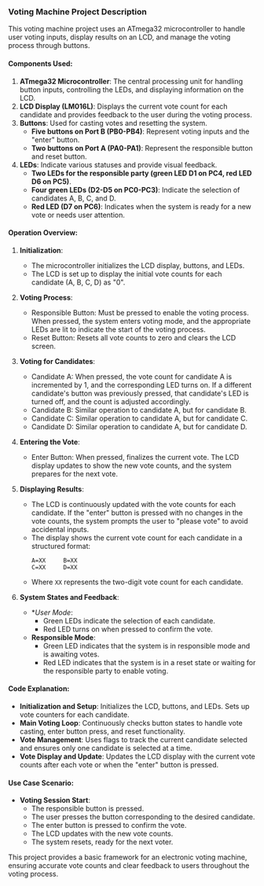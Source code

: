### Voting Machine Project Description

This voting machine project uses an ATmega32 microcontroller to handle user voting inputs, display results on an LCD, and manage the voting process through buttons.

#### Components Used:
1. **ATmega32 Microcontroller**: The central processing unit for handling button inputs, controlling the LEDs, and displaying information on the LCD.
2. **LCD Display (LM016L)**: Displays the current vote count for each candidate and provides feedback to the user during the voting process.
3. **Buttons**: Used for casting votes and resetting the system.
   - **Five buttons on Port B (PB0-PB4)**: Represent voting inputs and the "enter" button.
   - **Two buttons on Port A (PA0-PA1)**: Represent the responsible button and reset button.
4. **LEDs**: Indicate various statuses and provide visual feedback.
   - **Two LEDs for the responsible party (green LED D1 on PC4, red LED D6 on PC5)**.
   - **Four green LEDs (D2-D5 on PC0-PC3)**: Indicate the selection of candidates A, B, C, and D.
   - **Red LED (D7 on PC6)**: Indicates when the system is ready for a new vote or needs user attention.

#### Operation Overview:
1. **Initialization**:
   - The microcontroller initializes the LCD display, buttons, and LEDs.
   - The LCD is set up to display the initial vote counts for each candidate (A, B, C, D) as "0".

2. **Voting Process**:
   - Responsible Button: Must be pressed to enable the voting process. When pressed, the system enters voting mode, and the appropriate LEDs are lit to indicate the start of the voting process.
   - Reset Button: Resets all vote counts to zero and clears the LCD screen.

3. **Voting for Candidates**:
   - Candidate A: When pressed, the vote count for candidate A is incremented by 1, and the corresponding LED turns on. If a different candidate's button was previously pressed, that candidate's LED is turned off, and the count is adjusted accordingly.
   - Candidate B: Similar operation to candidate A, but for candidate B.
   - Candidate C: Similar operation to candidate A, but for candidate C.
   - Candidate D: Similar operation to candidate A, but for candidate D.

4. **Entering the Vote**:
   - Enter Button: When pressed, finalizes the current vote. The LCD display updates to show the new vote counts, and the system prepares for the next vote.

5. **Displaying Results**:
   - The LCD is continuously updated with the vote counts for each candidate. If the "enter" button is pressed with no changes in the vote counts, the system prompts the user to "please vote" to avoid accidental inputs.
   - The display shows the current vote count for each candidate in a structured format:
     ```
     A=XX     B=XX
     C=XX     D=XX
     ```
   - Where `XX` represents the two-digit vote count for each candidate.

6. **System States and Feedback**:
   - **User Mode*:
     - Green LEDs indicate the selection of each candidate.
     - Red LED turns on when pressed to confirm the vote.
   - **Responsible Mode**:
     - Green LED indicates that the system is in responsible mode and is awaiting votes.
     - Red LED indicates that the system is in a reset state or waiting for the responsible party to enable voting.

#### Code Explanation:
- **Initialization and Setup**: Initializes the LCD, buttons, and LEDs. Sets up vote counters for each candidate.
- **Main Voting Loop**: Continuously checks button states to handle vote casting, enter button press, and reset functionality.
- **Vote Management**: Uses flags to track the current candidate selected and ensures only one candidate is selected at a time.
- **Vote Display and Update**: Updates the LCD display with the current vote counts after each vote or when the "enter" button is pressed.

#### Use Case Scenario:
- **Voting Session Start**:
  - The responsible button is pressed.
  - The user presses the button corresponding to the desired candidate.
  - The enter button is pressed to confirm the vote.
  - The LCD updates with the new vote counts.
  - The system resets, ready for the next voter.

This project provides a basic framework for an electronic voting machine, ensuring accurate vote counts and clear feedback to users throughout the voting process.

